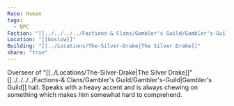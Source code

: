 ```yaml
---
Race: Human
tags:
  - NPC
Faction: "[[../../../../Factions-& Clans/Gambler's Guild/Gambler's-Guild|Gambler's Guild]]"
Location: "[[Goslow]]"
Building: "[[../Locations/The-Silver-Drake|The Silver Drake]]"
share: "true"
---
```


Overseer of "[[../Locations/The-Silver-Drake|The Silver Drake]]" [[../../../../Factions-& Clans/Gambler's Guild/Gambler's-Guild|Gambler's Guild]] hall. Speaks with a heavy accent and is always chewing on something which makes him somewhat hard to comprehend.
